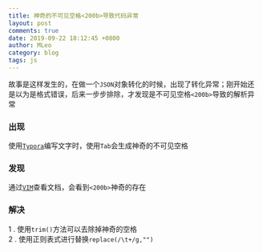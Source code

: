 ```yaml
---
title: 神奇的不可见空格<200b>导致代码异常
layout: post
comments: true
date: 2019-09-22 18:12:45 +0800
author: MLeo
category: blog
tags: js
---
```


故事是这样发生的，在做一个`JSON`对象转化的时候，出现了转化异常；刚开始还是以为是格式错误，后来一步步排除，才发现是不可见空格`<200b>`导致的解析异常

### 出现
使用[`Typora`](https://typora.io/)编写文字时，使用`Tab`会生成神奇的不可见空格

### 发现
通过[`VIM`](https://www.vim.org/)查看文档，会看到`<200b>`神奇的存在

### 解决
1 . 使用`trim()`方法可以去除掉神奇的空格    
2 . 使用正则表式进行替换`replace(/\t+/g,"")`